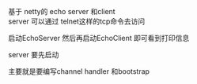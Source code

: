 基于 netty的 echo server 和client  
server 可以通过 telnet这样的tcp命令去访问  

启动EchoServer  然后再启动EchoClient 即可看到打印信息

server 要先启动 

主要就是要编写channel handler  和bootstrap 